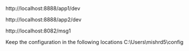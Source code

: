 http://localhost:8888/app1/dev

http://localhost:8888/app2/dev

http://localhost:8082/msg1

Keep the configuration in the following locations
C:\Users\mishrd5\config
